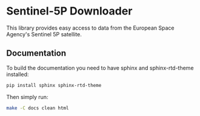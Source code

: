 # Sentinel-5P Downloader

This library provides easy access to data from the European Space Agency's
Sentinel 5P satellite.

## Documentation

To build the documentation you need to have sphinx and sphinx-rtd-theme installed:

```bash
pip install sphinx sphinx-rtd-theme
```

Then simply run:

```bash
make -C docs clean html
```
